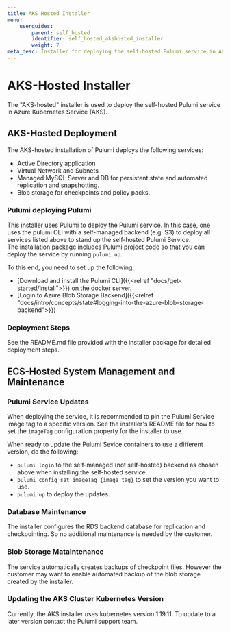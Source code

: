 ```yaml
---
title: AKS Hosted Installer
menu:
    userguides:
        parent: self_hosted
        identifier: self_hosted_akshosted_installer
        weight: 7
meta_desc: Installer for deploying the self-hosted Pulumi service in AKS.
---
```


# AKS-Hosted Installer
The "AKS-hosted" installer is used to deploy the self-hosted Pulumi service in Azure Kubernetes Service (AKS).

## AKS-Hosted Deployment

The AKS-hosted installation of Pulumi deploys the following services:
* Active Directory application
* Virtual Network and Subnets
* Managed MySQL Server and DB for persistent state and automated replication and snapshotting.
* Blob storage for checkpoints and policy packs.

### Pulumi deploying Pulumi
This installer uses Pulumi to deploy the Pulumi service. 
In this case, one uses the pulumi CLI with a self-managed backend (e.g. S3) to deploy all services listed above to stand up the self-hosted Pulumi Service.  
The installation package includes Pulumi project code so that you can deploy the service by running `pulumi up`. 

To this end, you need to set up the following:
* [Download and install the Pulumi CLI]({{<relref "docs/get-started/install">}}) on the docker server. 
* [Login to Azure Blob Storage Backend]({{<relref "docs/intro/concepts/state#logging-into-the-azure-blob-storage-backend">}})

### Deployment Steps
See the README.md file provided with the installer package for detailed deployment steps.

## ECS-Hosted System Management and Maintenance

### Pulumi Service Updates
When deploying the service, it is recommended to pin the Pulumi Service image tag to a specific version. See the installer's README file for how to set the `imageTag` configuration property for the installer to use.

When ready to update the Pulumi Sevice containers to use a different version, do the following:
* `pulumi login` to the self-managed (not self-hosted) backend as chosen above when installing the self-hosted service.
* `pulumi config set imageTag {image tag}` to set the version you want to use.
* `pulumi up` to deploy the updates. 

### Database Maintenance
The installer configures the RDS backend database for replication and checkpointing. So no additional maintenance is needed by the customer.

### Blob Storage Mataintenance
The service automatically creates backups of checkpoint files. However the customer may want to enable automated backup of the blob storage created by the installer.

### Updating the AKS Cluster Kubernetes Version 
Currently, the AKS installer uses kubernetes version 1.19.11. To update to a later version contact the Pulumi support team.


